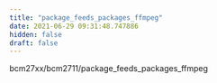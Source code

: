 ```yaml
---
title: "package_feeds_packages_ffmpeg"
date: 2021-06-29 09:31:48.747886
hidden: false
draft: false
---
```


bcm27xx/bcm2711/package_feeds_packages_ffmpeg

